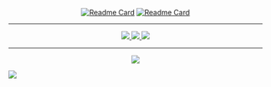 <div align="center">

[![Readme Card](https://github-readme-stats.vercel.app/api/pin/?username=itislu&repo=42free&hide_border=true&border_radius=5.5&theme=moltack)](https://github.com/itislu/42free)
[![Readme Card](https://github-readme-stats.vercel.app/api/pin/?username=LeaYeh&repo=minishell&hide_border=true&border_radius=5.5&theme=moltack)](https://github.com/LeaYeh/minishell)

---
  
  <a href="https://github.com/itislu">
    <img
        src="https://github-readme-stats.vercel.app/api?username=itislu&rank_icon=percentile&show=reviews,prs_merged_percentage&hide=commits&show_icons=true&hide_border=true&border_radius=5.5&theme=ambient_gradient&bg_color=DEG,7a1406,de9917&card_width=700"
    >
  </a>
  
  <a href="https://github.com/itislu">
    <img
        src="https://github-profile-summary-cards.vercel.app/api/cards/profile-details?username=itislu&theme=moltack"
    >
  </a>

  <a href="https://github.com/itislu?tab=repositories">
    <img
        src="https://github-readme-stats.vercel.app/api/top-langs/?username=itislu&langs_count=20&layout=compact&hide_border=true&border_radius=5.5&show_icons=true&theme=ambient_gradient&bg_color=DEG,7a1406,de9917&card_width=700"
    >
  </a>

---

  <a href="https://github.com/itislu">
    <img
        src="https://komarev.com/ghpvc/?username=itislu&style=for-the-badge&label=VISITORS&color=86092c"
    >
  </a>
  
</div>

![](https://hit.yhype.me/github/profile?user_id=129603980)
